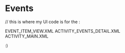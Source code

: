 # Events

// this is where my UI code is for the : 

EVENT_ITEM_VIEW.XML
ACTIVITY_EVENTS_DETAIL.XML
ACTIVITY_MAIN.XML 

:) 

